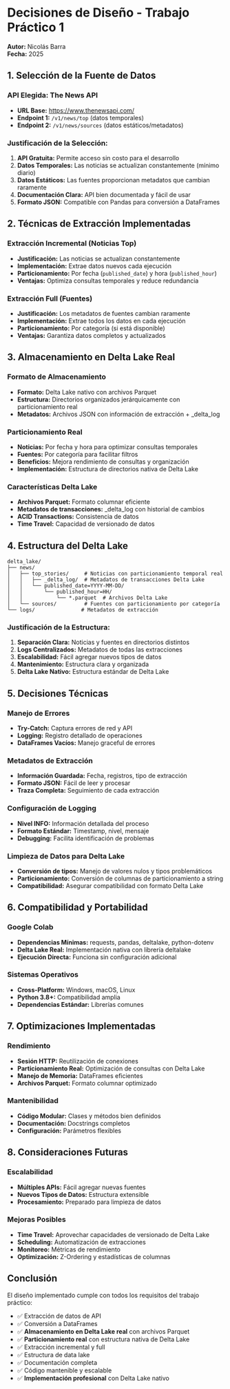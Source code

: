 # Decisiones de Diseño - Trabajo Práctico 1

**Autor:** Nicolás Barra  
**Fecha:** 2025

## 1. Selección de la Fuente de Datos

### API Elegida: The News API

-   **URL Base:** https://www.thenewsapi.com/
-   **Endpoint 1:** `/v1/news/top` (datos temporales)
-   **Endpoint 2:** `/v1/news/sources` (datos estáticos/metadatos)

### Justificación de la Selección:

1. **API Gratuita:** Permite acceso sin costo para el desarrollo
2. **Datos Temporales:** Las noticias se actualizan constantemente (mínimo diario)
3. **Datos Estáticos:** Las fuentes proporcionan metadatos que cambian raramente
4. **Documentación Clara:** API bien documentada y fácil de usar
5. **Formato JSON:** Compatible con Pandas para conversión a DataFrames

## 2. Técnicas de Extracción Implementadas

### Extracción Incremental (Noticias Top)

-   **Justificación:** Las noticias se actualizan constantemente
-   **Implementación:** Extrae datos nuevos cada ejecución
-   **Particionamiento:** Por fecha (`published_date`) y hora (`published_hour`)
-   **Ventajas:** Optimiza consultas temporales y reduce redundancia

### Extracción Full (Fuentes)

-   **Justificación:** Los metadatos de fuentes cambian raramente
-   **Implementación:** Extrae todos los datos en cada ejecución
-   **Particionamiento:** Por categoría (si está disponible)
-   **Ventajas:** Garantiza datos completos y actualizados

## 3. Almacenamiento en Delta Lake Real

### Formato de Almacenamiento

-   **Formato:** Delta Lake nativo con archivos Parquet
-   **Estructura:** Directorios organizados jerárquicamente con particionamiento real
-   **Metadatos:** Archivos JSON con información de extracción + \_delta_log

### Particionamiento Real

-   **Noticias:** Por fecha y hora para optimizar consultas temporales
-   **Fuentes:** Por categoría para facilitar filtros
-   **Beneficios:** Mejora rendimiento de consultas y organización
-   **Implementación:** Estructura de directorios nativa de Delta Lake

### Características Delta Lake

-   **Archivos Parquet:** Formato columnar eficiente
-   **Metadatos de transacciones:** \_delta_log con historial de cambios
-   **ACID Transactions:** Consistencia de datos
-   **Time Travel:** Capacidad de versionado de datos

## 4. Estructura del Delta Lake

```
delta_lake/
├── news/
│   ├── top_stories/     # Noticias con particionamiento temporal real
│   │   ├── _delta_log/  # Metadatos de transacciones Delta Lake
│   │   └── published_date=YYYY-MM-DD/
│   │       └── published_hour=HH/
│   │           └── *.parquet  # Archivos Delta Lake
│   └── sources/         # Fuentes con particionamiento por categoría
└── logs/               # Metadatos de extracción
```

### Justificación de la Estructura:

1. **Separación Clara:** Noticias y fuentes en directorios distintos
2. **Logs Centralizados:** Metadatos de todas las extracciones
3. **Escalabilidad:** Fácil agregar nuevos tipos de datos
4. **Mantenimiento:** Estructura clara y organizada
5. **Delta Lake Nativo:** Estructura estándar de Delta Lake

## 5. Decisiones Técnicas

### Manejo de Errores

-   **Try-Catch:** Captura errores de red y API
-   **Logging:** Registro detallado de operaciones
-   **DataFrames Vacíos:** Manejo graceful de errores

### Metadatos de Extracción

-   **Información Guardada:** Fecha, registros, tipo de extracción
-   **Formato JSON:** Fácil de leer y procesar
-   **Traza Completa:** Seguimiento de cada extracción

### Configuración de Logging

-   **Nivel INFO:** Información detallada del proceso
-   **Formato Estándar:** Timestamp, nivel, mensaje
-   **Debugging:** Facilita identificación de problemas

### Limpieza de Datos para Delta Lake

-   **Conversión de tipos:** Manejo de valores nulos y tipos problemáticos
-   **Particionamiento:** Conversión de columnas de particionamiento a string
-   **Compatibilidad:** Asegurar compatibilidad con formato Delta Lake

## 6. Compatibilidad y Portabilidad

### Google Colab

-   **Dependencias Mínimas:** requests, pandas, deltalake, python-dotenv
-   **Delta Lake Real:** Implementación nativa con librería deltalake
-   **Ejecución Directa:** Funciona sin configuración adicional

### Sistemas Operativos

-   **Cross-Platform:** Windows, macOS, Linux
-   **Python 3.8+:** Compatibilidad amplia
-   **Dependencias Estándar:** Librerías comunes

## 7. Optimizaciones Implementadas

### Rendimiento

-   **Sesión HTTP:** Reutilización de conexiones
-   **Particionamiento Real:** Optimización de consultas con Delta Lake
-   **Manejo de Memoria:** DataFrames eficientes
-   **Archivos Parquet:** Formato columnar optimizado

### Mantenibilidad

-   **Código Modular:** Clases y métodos bien definidos
-   **Documentación:** Docstrings completos
-   **Configuración:** Parámetros flexibles

## 8. Consideraciones Futuras

### Escalabilidad

-   **Múltiples APIs:** Fácil agregar nuevas fuentes
-   **Nuevos Tipos de Datos:** Estructura extensible
-   **Procesamiento:** Preparado para limpieza de datos

### Mejoras Posibles

-   **Time Travel:** Aprovechar capacidades de versionado de Delta Lake
-   **Scheduling:** Automatización de extracciones
-   **Monitoreo:** Métricas de rendimiento
-   **Optimización:** Z-Ordering y estadísticas de columnas

## Conclusión

El diseño implementado cumple con todos los requisitos del trabajo práctico:

-   ✅ Extracción de datos de API
-   ✅ Conversión a DataFrames
-   ✅ **Almacenamiento en Delta Lake real** con archivos Parquet
-   ✅ **Particionamiento real** con estructura nativa de Delta Lake
-   ✅ Extracción incremental y full
-   ✅ Estructura de data lake
-   ✅ Documentación completa
-   ✅ Código mantenible y escalable
-   ✅ **Implementación profesional** con Delta Lake nativo
